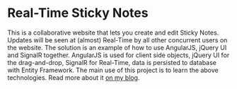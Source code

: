 # Real-Time Sticky Notes

This is a collaborative website that lets you create and edit Sticky Notes. Updates will be seen at (almost) Real-Time by all other concurrent users on the website.
The solution is an example of how to use AngularJS, jQuery UI and SignalR together.
AngularJS is used for client side objects, jQuery UI for the drag-and-drop, SignalR for Real-Time, data is persisted to database with Entity Framework.
The main use of this project is to learn the above technologies.
Read more about it [on my blog](http://www.lgteam.com/real-time-sticky-notes/).
